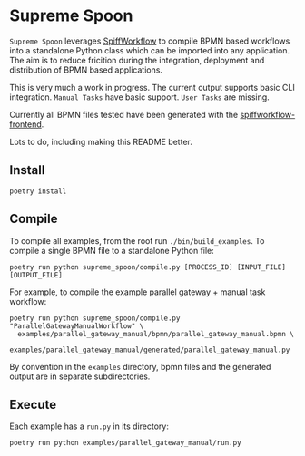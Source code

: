 # Supreme Spoon

`Supreme Spoon` leverages [SpiffWorkflow](https://github.com/sartography/SpiffWorkflow) to compile BPMN based 
workflows into a standalone Python class which can be imported into any application. The aim is to reduce 
fricition during the integration, deployment and distribution of BPMN based applications.

This is very much a work in progress. The current output supports basic CLI integration. `Manual Tasks` have basic support. `User Tasks` are missing.

Currently all BPMN files tested have been generated with the [spiffworkflow-frontend](https://github.com/sartography/spiff-arena/tree/main/spiffworkflow-frontend).

Lots to do, including making this README better.

## Install

`poetry install`

## Compile

To compile all examples, from the root run `./bin/build_examples`. To compile a single BPMN file to a standalone 
Python file:

`poetry run python supreme_spoon/compile.py [PROCESS_ID] [INPUT_FILE] [OUTPUT_FILE]`

For example, to compile the example parallel gateway + manual task workflow:

```
poetry run python supreme_spoon/compile.py "ParallelGatewayManualWorkflow" \
  examples/parallel_gateway_manual/bpmn/parallel_gateway_manual.bpmn \
  examples/parallel_gateway_manual/generated/parallel_gateway_manual.py
```

By convention in the `examples` directory, bpmn files and the generated output are in separate subdirectories.

## Execute

Each example has a `run.py` in its directory:

`poetry run python examples/parallel_gateway_manual/run.py`

